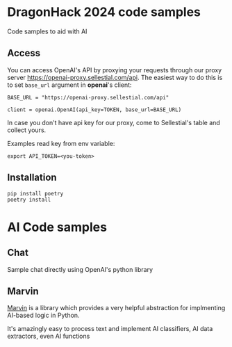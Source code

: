 # DragonHack 2024 code samples

Code samples to aid with AI

## Access
You can access OpenAI's API by proxying your requests through our proxy server https://openai-proxy.sellestial.com/api.
The easiest way to do this is to set ```base_url``` argument in **openai**'s client:

```
BASE_URL = "https://openai-proxy.sellestial.com/api"

client = openai.OpenAI(api_key=TOKEN, base_url=BASE_URL)
```

In case you don't have api key for our proxy, come to Sellestial's table and collect yours.

Examples read key from env variable:
```
export API_TOKEN=<you-token>
```

## Installation
```
pip install poetry
poetry install
```

# AI Code samples
## Chat
Sample chat directly using OpenAI's python library

## Marvin
[Marvin](https://www.askmarvin.ai/welcome/what_is_marvin/) is a library which provides a very helpful abstraction for implmenting AI-based logic in Python.

It's amazingly easy to process text and implement AI classifiers, AI data extractors, even AI functions